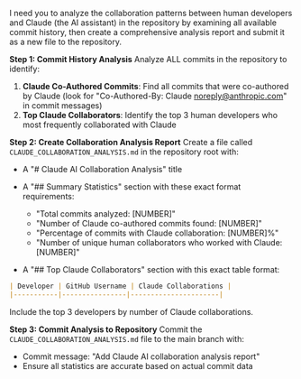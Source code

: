 I need you to analyze the collaboration patterns between human developers and Claude (the AI assistant) in the repository by examining all available commit history, then create a comprehensive analysis report and submit it as a new file to the repository.

**Step 1: Commit History Analysis**
Analyze ALL commits in the repository to identify:

1. **Claude Co-Authored Commits**: Find all commits that were co-authored by Claude (look for "Co-Authored-By: Claude <noreply@anthropic.com>" in commit messages)
2. **Top Claude Collaborators**: Identify the top 3 human developers who most frequently collaborated with Claude

**Step 2: Create Collaboration Analysis Report**
Create a file called `CLAUDE_COLLABORATION_ANALYSIS.md` in the repository root with:

- A "# Claude AI Collaboration Analysis" title
- A "## Summary Statistics" section with these exact format requirements:
  - "Total commits analyzed: [NUMBER]"
  - "Number of Claude co-authored commits found: [NUMBER]"
  - "Percentage of commits with Claude collaboration: [NUMBER]%"
  - "Number of unique human collaborators who worked with Claude: [NUMBER]"

- A "## Top Claude Collaborators" section with this exact table format:
```markdown
| Developer | GitHub Username | Claude Collaborations |
|-----------|----------------|----------------------|
```
Include the top 3 developers by number of Claude collaborations.

**Step 3: Commit Analysis to Repository**
Commit the `CLAUDE_COLLABORATION_ANALYSIS.md` file to the main branch with:
- Commit message: "Add Claude AI collaboration analysis report"
- Ensure all statistics are accurate based on actual commit data
